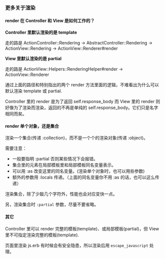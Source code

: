 ### 更多关于渲染

#### render 在 Controller 和 View 是如何工作的？

**Controller 里默认渲染的是 template**

走的路是 ActionController::Rendering -> AbstractController::Rendering -> ActionView::Rendering -> ActionView::Renderer#render

**View 里默认渲染的是 partial**

走的路是 ActionView::Helpers::RenderingHelper#render -> ActionView::Renderer

通过上面的路径和特别指出的两个 render 方法里面的逻辑，不难看出为什么可以默认渲染 template 或 partial.

Controller 里的 render 是为了返回 self.response_body
而 View 里的 render 则好像为了渲染而渲染，返回的不再是单纯的 self.response_body。它们只是名字相同而矣。

#### render 单个对象，还是集合

渲染一个集合(传递 :collection)，而不是一个个的渲染对象(传递 :object)。

需要注意：

- 一般要指明 :partial 否则某些情况下会报错。
- 集合里的元素在局部模板里和局部模板同名变量表示。
- 可以用 :as 改变这里的同名变量。(渲染单个对象时，也可以用些参数)
- 额外的参数用 :locals 传递。（上面的同名变量你不用 :as 的话，也可以这么传递）

渲染集合，除了少敲几个字符外，性能也会对应变快一点。

另，渲染集合时 `:partial` 参数，尽量不要省略。

#### 其它

Controller 里可以 render 完整的模板(template)、或局部模板(partial)，但 View 里不可指定渲染完整的模板(template).

页面里渲染 js.erb 有时候会有安全隐患，所以渲染后用 `escape_javascript` 处理。

